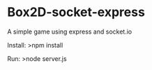 Box2D-socket-express
====================

A simple game using express and socket.io

Install:
	>npm install

Run:
	>node server.js